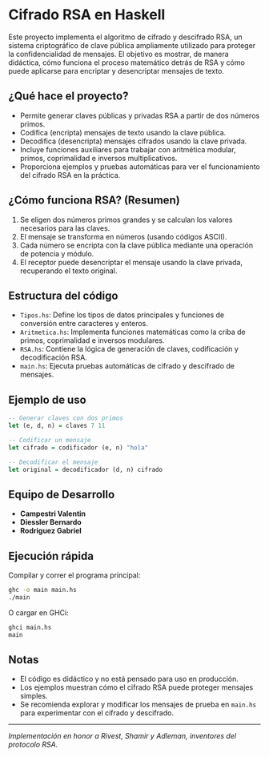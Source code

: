 # Cifrado RSA en Haskell

Este proyecto implementa el algoritmo de cifrado y descifrado RSA, un sistema criptográfico de clave pública ampliamente utilizado para proteger la confidencialidad de mensajes. El objetivo es mostrar, de manera didáctica, cómo funciona el proceso matemático detrás de RSA y cómo puede aplicarse para encriptar y desencriptar mensajes de texto.

## ¿Qué hace el proyecto?

- Permite generar claves públicas y privadas RSA a partir de dos números primos.
- Codifica (encripta) mensajes de texto usando la clave pública.
- Decodifica (desencripta) mensajes cifrados usando la clave privada.
- Incluye funciones auxiliares para trabajar con aritmética modular, primos, coprimalidad e inversos multiplicativos.
- Proporciona ejemplos y pruebas automáticas para ver el funcionamiento del cifrado RSA en la práctica.

## ¿Cómo funciona RSA? (Resumen)

1. Se eligen dos números primos grandes y se calculan los valores necesarios para las claves.
2. El mensaje se transforma en números (usando códigos ASCII).
3. Cada número se encripta con la clave pública mediante una operación de potencia y módulo.
4. El receptor puede desencriptar el mensaje usando la clave privada, recuperando el texto original.

## Estructura del código

- `Tipos.hs`: Define los tipos de datos principales y funciones de conversión entre caracteres y enteros.
- `Aritmetica.hs`: Implementa funciones matemáticas como la criba de primos, coprimalidad e inversos modulares.
- `RSA.hs`: Contiene la lógica de generación de claves, codificación y decodificación RSA.
- `main.hs`: Ejecuta pruebas automáticas de cifrado y descifrado de mensajes.

## Ejemplo de uso

```haskell
-- Generar claves con dos primos
let (e, d, n) = claves 7 11

-- Codificar un mensaje
let cifrado = codificador (e, n) "hola"

-- Decodificar el mensaje
let original = decodificador (d, n) cifrado
```

## Equipo de Desarrollo

- **Campestri Valentin**  
- **Diessler Bernardo**
- **Rodriguez Gabriel**

## Ejecución rápida

Compilar y correr el programa principal:

```bash
ghc -o main main.hs
./main
```

O cargar en GHCi:

```bash
ghci main.hs
main
```

## Notas

- El código es didáctico y no está pensado para uso en producción.
- Los ejemplos muestran cómo el cifrado RSA puede proteger mensajes simples.
- Se recomienda explorar y modificar los mensajes de prueba en `main.hs` para experimentar con el cifrado y descifrado.

---

*Implementación en honor a Rivest, Shamir y Adleman, inventores del protocolo RSA.*
